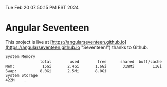 Tue Feb 20 07:50:15 PM EST 2024

# Angular Seventeen


This project is live at [https://angularseventeen.github.io](https://angularseventeen.github.io "Seventeen!") thanks to Github.

```bash
System Memory
               total        used        free      shared  buff/cache   available
Mem:            15Gi       2.4Gi       1.6Gi       319Mi        11Gi        12Gi
Swap:          8.0Gi       2.5Mi       8.0Gi
System Storage
422M	.
```
